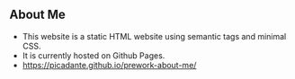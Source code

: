 ## About Me 

* This website is a static HTML website using semantic tags and minimal CSS. 
* It is currently hosted on Github Pages.
* https://picadante.github.io/prework-about-me/
